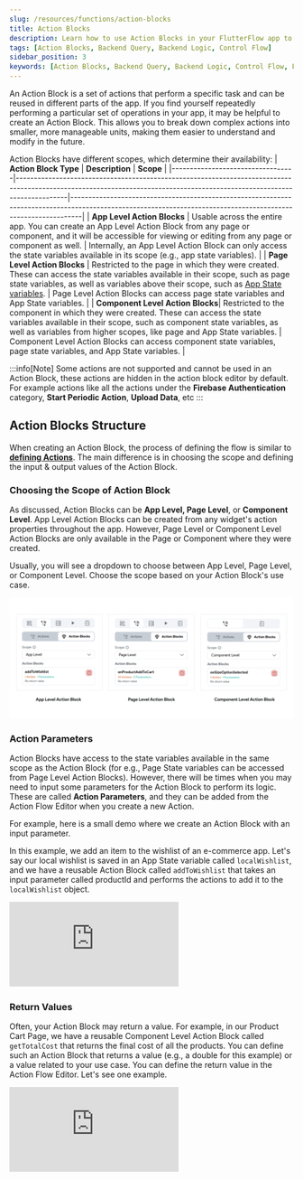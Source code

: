 ```yaml
---
slug: /resources/functions/action-blocks
title: Action Blocks
description: Learn how to use Action Blocks in your FlutterFlow app to and create reusable actions.
tags: [Action Blocks, Backend Query, Backend Logic, Control Flow]
sidebar_position: 3
keywords: [Action Blocks, Backend Query, Backend Logic, Control Flow, FlutterFlow]
---
```


An Action Block is a set of actions that perform a specific task and can be reused in different parts of the app. If you find yourself repeatedly performing a particular set of operations in your app, it may be helpful to create an Action Block. This allows you to break down complex actions into smaller, more manageable units, making them easier to understand and modify in the future.

Action Blocks have different scopes, which determine their availability:
| **Action Block Type**            | **Description**                                                                                                                                                          | **Scope**                                                                                                                                                     |
|----------------------------------|--------------------------------------------------------------------------------------------------------------------------------------------------------------------------|---------------------------------------------------------------------------------------------------------------------------------------------------------------|
| **App Level Action Blocks**      | Usable across the entire app. You can create an App Level Action Block from any page or component, and it will be accessible for viewing or editing from any page or component as well. | Internally, an App Level Action Block can only access the state variables available in its scope (e.g., app state variables).                                  |
| **Page Level Action Blocks**     | Restricted to the page in which they were created. These can access the state variables available in their scope, such as page state variables, as well as variables above their scope, such as [App State variables](../../../resources/data-representation/app-state.md). | Page Level Action Blocks can access page state variables and App State variables.                                                                              |
| **Component Level Action Blocks**| Restricted to the component in which they were created. These can access the state variables available in their scope, such as component state variables, as well as variables from higher scopes, like page and App State variables. | Component Level Action Blocks can access component state variables, page state variables, and App State variables.                                             |

:::info[Note]
Some actions are not supported and cannot be used in an Action Block, these actions are hidden in the action block editor by default.
For example actions like all the actions under the **Firebase Authentication** category, **Start Periodic Action**, **Upload Data**, etc
:::

## Action Blocks Structure
When creating an Action Block, the process of defining the flow is similar to **[defining 
Actions](action-flow-editor.md#adding-an-action-example)**. 
The main difference is in choosing the scope and defining the input & output values of the 
Action Block.

### Choosing the Scope of Action Block

As discussed, Action Blocks can be **App Level, Page Level**, or **Component Level**. App Level Action Blocks can be created from any widget's action properties throughout the app. However, Page Level or Component Level Action Blocks are only available in the Page or Component where they were created. 

Usually, you will see a dropdown to choose between App Level, Page Level, or Component Level. Choose the scope based on your Action Block's use case.

![action-blocks.png](img/action-blocks.png)


### Action Parameters

Action Blocks have access to the state variables available in the same scope as the Action Block 
(for e.g., Page State variables can be accessed from Page Level Action Blocks). However, there 
will be times when you may need to input some parameters for the Action Block to perform its logic. These are called **Action Parameters**, and they can be added from the Action Flow Editor when you create a new Action.

For example, here is a small demo where we create an Action Block with an input parameter.

In this example, we add an item to the wishlist of an e-commerce app. Let's say our local wishlist is saved in an App State variable called `localWishlist`, and we have a reusable Action Block called `addToWishlist` that takes an input parameter called productId and performs the actions to add it to the `localWishlist` object.

<div style={{
    position: 'relative',
    paddingBottom: 'calc(56.67989417989418% + 41px)', 
    height: 0,
    width: '100%'
}}>
    <iframe 
        src="https://demo.arcade.software/YHRng4VryDSVZdsmYfr5?embed&show_copy_link=true"
        title=""
        style={{
            position: 'absolute',
            top: 0,
            left: 0,
            width: '100%',
            height: '100%',
            colorScheme: 'light'
        }}
        frameborder="0"
        loading="lazy"
        webkitAllowFullScreen
        mozAllowFullScreen
        allowFullScreen
        allow="clipboard-write">
    </iframe>
</div>



### Return Values 

Often, your Action Block may return a value. For example, in our Product Cart Page, we have a reusable Component Level Action Block called `getTotalCost` that returns the final cost of all the products. You can define such an Action Block that returns a value (e.g., a double for this example) or a value related to your use case. You can define the return value in the Action Flow Editor. Let's see one example.

<div style={{
    position: 'relative',
    paddingBottom: 'calc(56.67989417989418% + 41px)', // Keeps the aspect ratio and additional padding
    height: 0,
    width: '100%'
}}>
    <iframe 
        src="https://demo.arcade.software/u9jrS3b8eFXyGiZ34dS3?embed&show_copy_link=true"
        title=""
        style={{
            position: 'absolute',
            top: 0,
            left: 0,
            width: '100%',
            height: '100%',
            colorScheme: 'light'
        }}
        frameborder="0"
        loading="lazy"
        webkitAllowFullScreen
        mozAllowFullScreen
        allowFullScreen
        allow="clipboard-write">
    </iframe>
</div>



